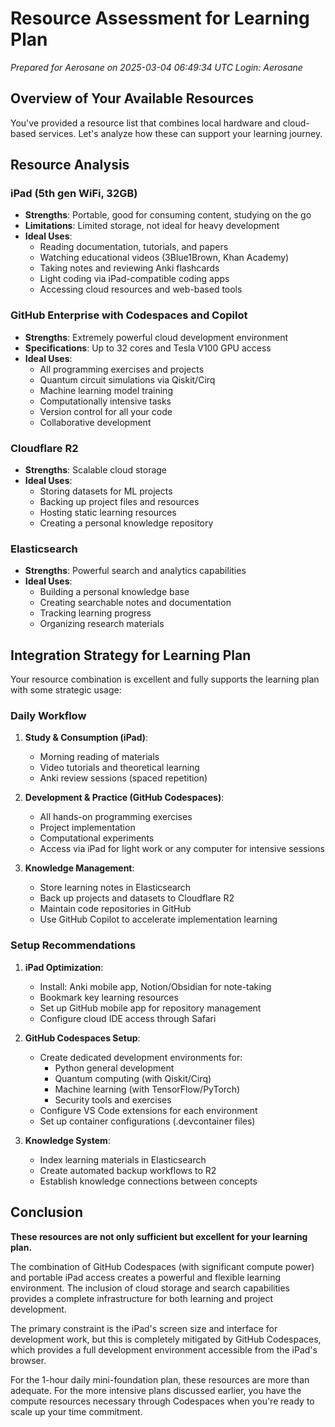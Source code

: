 # Resource Assessment for Learning Plan
*Prepared for Aerosane on 2025-03-04 06:49:34 UTC*
*Login: Aerosane*

## Overview of Your Available Resources

You've provided a resource list that combines local hardware and cloud-based services. Let's analyze how these can support your learning journey.

## Resource Analysis

### iPad (5th gen WiFi, 32GB)
* **Strengths**: Portable, good for consuming content, studying on the go
* **Limitations**: Limited storage, not ideal for heavy development
* **Ideal Uses**:
  * Reading documentation, tutorials, and papers
  * Watching educational videos (3Blue1Brown, Khan Academy)
  * Taking notes and reviewing Anki flashcards
  * Light coding via iPad-compatible coding apps
  * Accessing cloud resources and web-based tools

### GitHub Enterprise with Codespaces and Copilot
* **Strengths**: Extremely powerful cloud development environment
* **Specifications**: Up to 32 cores and Tesla V100 GPU access
* **Ideal Uses**:
  * All programming exercises and projects
  * Quantum circuit simulations via Qiskit/Cirq
  * Machine learning model training
  * Computationally intensive tasks
  * Version control for all your code
  * Collaborative development

### Cloudflare R2
* **Strengths**: Scalable cloud storage
* **Ideal Uses**:
  * Storing datasets for ML projects
  * Backing up project files and resources
  * Hosting static learning resources
  * Creating a personal knowledge repository

### Elasticsearch
* **Strengths**: Powerful search and analytics capabilities
* **Ideal Uses**:
  * Building a personal knowledge base
  * Creating searchable notes and documentation
  * Tracking learning progress
  * Organizing research materials

## Integration Strategy for Learning Plan

Your resource combination is excellent and fully supports the learning plan with some strategic usage:

### Daily Workflow

1. **Study & Consumption (iPad)**:
   * Morning reading of materials
   * Video tutorials and theoretical learning
   * Anki review sessions (spaced repetition)

2. **Development & Practice (GitHub Codespaces)**:
   * All hands-on programming exercises
   * Project implementation
   * Computational experiments
   * Access via iPad for light work or any computer for intensive sessions

3. **Knowledge Management**:
   * Store learning notes in Elasticsearch
   * Back up projects and datasets to Cloudflare R2
   * Maintain code repositories in GitHub
   * Use GitHub Copilot to accelerate implementation learning

### Setup Recommendations

1. **iPad Optimization**:
   * Install: Anki mobile app, Notion/Obsidian for note-taking
   * Bookmark key learning resources
   * Set up GitHub mobile app for repository management
   * Configure cloud IDE access through Safari

2. **GitHub Codespaces Setup**:
   * Create dedicated development environments for:
     * Python general development
     * Quantum computing (with Qiskit/Cirq)
     * Machine learning (with TensorFlow/PyTorch)
     * Security tools and exercises
   * Configure VS Code extensions for each environment
   * Set up container configurations (.devcontainer files)

3. **Knowledge System**:
   * Index learning materials in Elasticsearch
   * Create automated backup workflows to R2
   * Establish knowledge connections between concepts

## Conclusion

**These resources are not only sufficient but excellent for your learning plan.**

The combination of GitHub Codespaces (with significant compute power) and portable iPad access creates a powerful and flexible learning environment. The inclusion of cloud storage and search capabilities provides a complete infrastructure for both learning and project development.

The primary constraint is the iPad's screen size and interface for development work, but this is completely mitigated by GitHub Codespaces, which provides a full development environment accessible from the iPad's browser.

For the 1-hour daily mini-foundation plan, these resources are more than adequate. For the more intensive plans discussed earlier, you have the compute resources necessary through Codespaces when you're ready to scale up your time commitment.